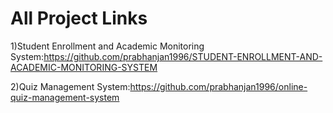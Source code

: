 # All Project Links


1)Student Enrollment and Academic Monitoring System:https://github.com/prabhanjan1996/STUDENT-ENROLLMENT-AND-ACADEMIC-MONITORING-SYSTEM

2)Quiz Management System:https://github.com/prabhanjan1996/online-quiz-management-system
  

